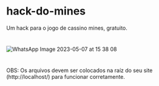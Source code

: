 # hack-do-mines
Um hack para o jogo de cassino mines, gratuito.
#
![WhatsApp Image 2023-05-07 at 15 38 08](https://github.com/proxlu/hack-do-mines/assets/105125779/54de5ce9-05c7-48f0-b07d-be9c2fcd37cd)
#
OBS: Os arquivos devem ser colocados na raíz do seu site (http://localhost/) para funcionar corretamente.
